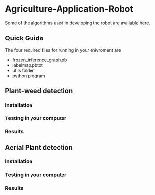 # Agriculture-Application-Robot
Some of the algorithms used in developing the robot are available here.

## Quick Guide
The four required files for running in your enivroment are 
* frozen_inference_graph.pb 
* labelmap.pbtxt
* utils folder
* python program 

## Plant-weed detection


### Installation



### Testing in your computer



### Results


## Aerial Plant detection


### Installation



### Testing in your computer



### Results



